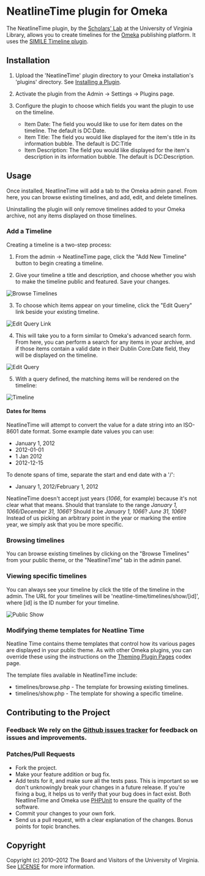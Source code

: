 # NeatlineTime plugin for Omeka

The NeatlineTime plugin, by the [Scholars' Lab][scholarslab] at the University of Virginia Library, allows you to create timelines for the [Omeka][omeka] publishing platform. It uses the [SIMILE Timeline plugin][simile-timeline].

## Installation

1. Upload the 'NeatlineTime' plugin directory to your Omeka installation's 'plugins' directory. See [Installing a Plugin][installing-a-plugin].

2. Activate the plugin from the Admin → Settings → Plugins page.

3. Configure the plugin to choose which fields you want the plugin to use on
   the timeline.

    * Item Date: The field you would like to use for item dates on the
      timeline. The default is DC:Date.
    * Item Title: The field you would like displayed for the item's title in
      its information bubble. The default is DC:Title
    * Item Description: The field you would like displayed for the item's
      description in its information bubble. The default is DC:Description.

## Usage

Once installed, NeatlineTime will add a tab to the Omeka admin panel. From here, you can browse existing timelines, and add, edit, and delete timelines.

Uninstalling the plugin will only remove timelines added to your Omeka archive, not any items displayed on those timelines.

### Add a Timeline

Creating a timeline is a two-step process:

1. From the admin → NeatlineTime page, click the "Add New Timeline" button to begin creating a timeline.

2. Give your timeline a title and description, and choose whether you wish to make the timeline public and featured. Save your changes.

  ![Browse Timelines](http://23.21.98.97/wp-content/uploads/2011/05/timeline_1.png)

3. To choose which items appear on your timeline, click the "Edit Query" link beside your existing timeline.

  ![Edit Query Link](http://23.21.98.97/wp-content/uploads/2011/05/timeline_3.png)

4. This will take you to a form similar to Omeka's advanced search form. From here, you can perform a search for any items in your archive, and if those items contain a valid date in their Dublin Core:Date field, they will be displayed on the timeline.

  ![Edit Query](http://23.21.98.97/wp-content/uploads/2011/05/timeline_4.png)

5. With a query defined, the matching items will be rendered on the timeline:

  ![Timeline](http://23.21.98.97/wp-content/uploads/2011/05/timeline_51.png)

#### Dates for Items

NeatlineTime will attempt to convert the value for a date string into an ISO-8601 date format. Some example date values you can use:

  * January 1, 2012
  * 2012-01-01
  * 1 Jan 2012
  * 2012-12-15

To denote spans of time, separate the start and end date with a '/':

  * January 1, 2012/February 1, 2012

NeatlineTime doesn't accept just years (*1066*, for example) because it's not clear what that means. Should that translate to the range *January 1, 1066/December 31, 1066*? Should it be *January 1, 1066*? *June 31, 1066*? Instead of us picking an arbitrary point in the year or marking the entire year, we simply ask that you be more specific.

### Browsing timelines

You can browse existing timelines by clicking on the "Browse Timelines" from your public theme, or the "NeatlineTime" tab in the admin panel.

### Viewing specific timelines

You can always see your timeline by click the title of the timeline in the admin. The URL for your timelines will be 'neatline-time/timelines/show/[id]', where [id] is the ID number for your timeline.

  ![Public Show](http://23.21.98.97/wp-content/uploads/2011/05/timeline_6.png)

### Modifying theme templates for Neatline Time

Neatline Time contains theme templates that control how its various pages are displayed in your public theme. As with other Omeka plugins, you can override these using the instructions on the [Theming Plugin Pages][themeing-plugin-pages] codex page.

The template files available in NeatlineTime include:

* timelines/browse.php - The template for browsing existing timelines.
* timelines/show.php - The template for showing a specific timeline.

## Contributing to the Project

### Feedback We rely on the [Github issues tracker][issues] for feedback on issues and improvements.

### Patches/Pull Requests

* Fork the project.
* Make your feature addition or bug fix.
* Add tests for it, and make sure all the tests pass. This is important so we don't unknowingly break your changes in a future release. If you're fixing a bug, it helps us to verify that your bug does in fact exist. Both NeatlineTime and Omeka use [PHPUnit][phpunit] to ensure the quality of the software.
* Commit your changes to your own fork.
* Send us a pull request, with a clear explanation of the changes. Bonus
  points for topic branches.

## Copyright

Copyright (c) 2010–2012 The Board and Visitors of the University of Virginia. See [LICENSE][license] for more information.

[scholarslab]: http://scholarslab.org/
[omeka]: http://omeka.org
[simile-timeline]: http://www.simile-widgets.org/wiki/Timeline
[installing-a-plugin]: http://omeka.org/codex/Installing_a_Plugin
[license]: LICENSE
[issues]: http://github.com/scholarslab/NeatlineTime/issues/ "Issues for Neatline Time"
[phpunit]: http://www.phpunit.de/manual/current/en/ "PHP Unit"
[themeing-plugin-pages]: http://omeka.org/codex/Theming_Plugin_Pages "Theming Plugin Pages"
